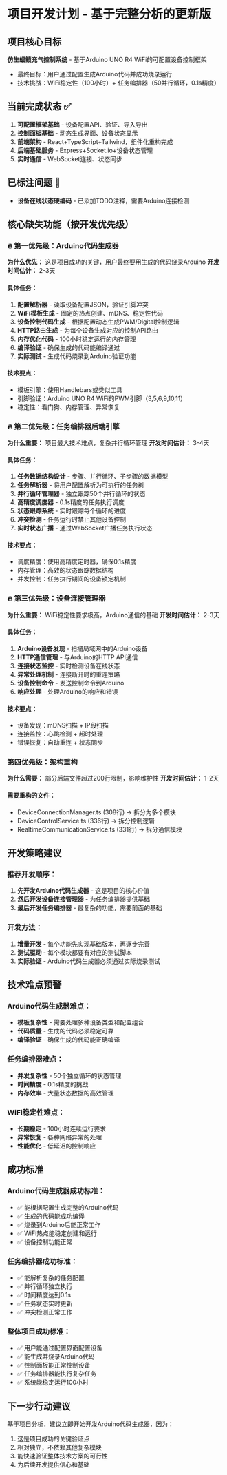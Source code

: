 # 项目开发计划 - 基于完整分析的更新版

## 项目核心目标
**仿生蝠鲼充气控制系统** - 基于Arduino UNO R4 WiFi的可配置设备控制框架
- 最终目标：用户通过配置生成Arduino代码并成功烧录运行
- 技术挑战：WiFi稳定性（100小时）+ 任务编排器（50并行循环，0.1s精度）

## 当前完成状态 ✅
1. **可配置框架基础** - 设备配置API、验证、导入导出
2. **控制面板基础** - 动态生成界面、设备状态显示  
3. **前端架构** - React+TypeScript+Tailwind，组件化重构完成
4. **后端基础服务** - Express+Socket.io+设备状态管理
5. **实时通信** - WebSocket连接、状态同步

## 已标注问题 🐛
- **设备在线状态硬编码** - 已添加TODO注释，需要Arduino连接检测

## 核心缺失功能（按开发优先级）

### 🔥 第一优先级：Arduino代码生成器
**为什么优先：** 这是项目成功的关键，用户最终要用生成的代码烧录Arduino
**开发时间估计：** 2-3天

#### 具体任务：
1. **配置解析器** - 读取设备配置JSON，验证引脚冲突
2. **WiFi模板生成** - 固定的热点创建、mDNS、稳定性代码
3. **设备控制代码生成** - 根据配置动态生成PWM/Digital控制逻辑
4. **HTTP路由生成** - 为每个设备生成对应的控制API路由
5. **内存优化代码** - 100小时稳定运行的内存管理
6. **编译验证** - 确保生成的代码能编译通过
7. **实际测试** - 生成代码烧录到Arduino验证功能

#### 技术要点：
- 模板引擎：使用Handlebars或类似工具
- 引脚验证：Arduino UNO R4 WiFi的PWM引脚（3,5,6,9,10,11）
- 稳定性：看门狗、内存管理、异常恢复

### 🔥 第二优先级：任务编排器后端引擎
**为什么重要：** 项目最大技术难点，复杂并行循环管理
**开发时间估计：** 3-4天

#### 具体任务：
1. **任务数据结构设计** - 步骤、并行循环、子步骤的数据模型
2. **任务解析器** - 将用户配置解析为可执行的任务树
3. **并行循环管理器** - 独立跟踪50个并行循环的状态
4. **高精度调度器** - 0.1s精度的任务执行调度
5. **状态跟踪系统** - 实时跟踪每个循环的进度
6. **冲突检测** - 任务运行时禁止其他设备控制
7. **实时状态广播** - 通过WebSocket广播任务执行状态

#### 技术要点：
- 调度精度：使用高精度定时器，确保0.1s精度
- 内存管理：高效的状态跟踪数据结构
- 并发控制：任务执行期间的设备锁定机制

### 🔥 第三优先级：设备连接管理器
**为什么重要：** WiFi稳定性要求极高，Arduino通信的基础
**开发时间估计：** 2-3天

#### 具体任务：
1. **Arduino设备发现** - 扫描局域网中的Arduino设备
2. **HTTP通信管理** - 与Arduino的HTTP API通信
3. **连接状态监控** - 实时检测设备在线状态
4. **异常处理机制** - 连接断开时的重连策略
5. **设备控制命令** - 发送控制命令到Arduino
6. **响应处理** - 处理Arduino的响应和错误

#### 技术要点：
- 设备发现：mDNS扫描 + IP段扫描
- 连接监控：心跳检测 + 超时处理
- 错误恢复：自动重连 + 状态同步

### 第四优先级：架构重构
**为什么需要：** 部分后端文件超过200行限制，影响维护性
**开发时间估计：** 1-2天

#### 需要重构的文件：
- DeviceConnectionManager.ts (308行) → 拆分为多个模块
- DeviceControlService.ts (336行) → 拆分控制逻辑
- RealtimeCommunicationService.ts (331行) → 拆分通信模块

## 开发策略建议

### 推荐开发顺序：
1. **先开发Arduino代码生成器** - 这是项目的核心价值
2. **然后开发设备连接管理器** - 为任务编排器提供基础
3. **最后开发任务编排器** - 最复杂的功能，需要前面的基础

### 开发方法：
1. **增量开发** - 每个功能先实现基础版本，再逐步完善
2. **测试驱动** - 每个模块都要有对应的测试脚本
3. **实际验证** - Arduino代码生成器必须通过实际烧录测试

## 技术难点预警

### Arduino代码生成器难点：
- **模板复杂性** - 需要处理多种设备类型和配置组合
- **代码质量** - 生成的代码必须稳定可靠
- **编译验证** - 确保生成的代码能正确编译

### 任务编排器难点：
- **并发复杂性** - 50个独立循环的状态管理
- **时间精度** - 0.1s精度的挑战
- **内存效率** - 大量状态数据的高效管理

### WiFi稳定性难点：
- **长期稳定** - 100小时连续运行要求
- **异常恢复** - 各种网络异常的处理
- **性能优化** - 低延迟的控制响应

## 成功标准

### Arduino代码生成器成功标准：
- ✅ 能根据配置生成完整的Arduino代码
- ✅ 生成的代码能成功编译
- ✅ 烧录到Arduino后能正常工作
- ✅ WiFi热点能稳定创建和运行
- ✅ 设备控制功能正常

### 任务编排器成功标准：
- ✅ 能解析复杂的任务配置
- ✅ 并行循环独立执行
- ✅ 时间精度达到0.1s
- ✅ 任务状态实时更新
- ✅ 冲突检测正常工作

### 整体项目成功标准：
- ✅ 用户能通过配置界面配置设备
- ✅ 能生成并烧录Arduino代码
- ✅ 控制面板能正常控制设备
- ✅ 任务编排器能执行复杂任务
- ✅ 系统能稳定运行100小时

## 下一步行动建议

基于项目分析，建议立即开始开发Arduino代码生成器，因为：
1. 这是项目成功的关键验证点
2. 相对独立，不依赖其他复杂模块
3. 能快速验证整体技术方案的可行性
4. 为后续开发提供信心和基础

